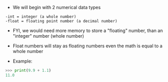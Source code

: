 
- We will begin with 2 numerical data types
```
-int = integer (a whole number)
-float = floating point number (a decimal number)
```

- FYI, we would need more memory to store a "floating" number, than an "integer" number (whole number)

- Float numbers will stay as floating numbers even the math is equal to a whole number
- Example:
```python
>>> print(9.9 + 1.1)
11.0
```
